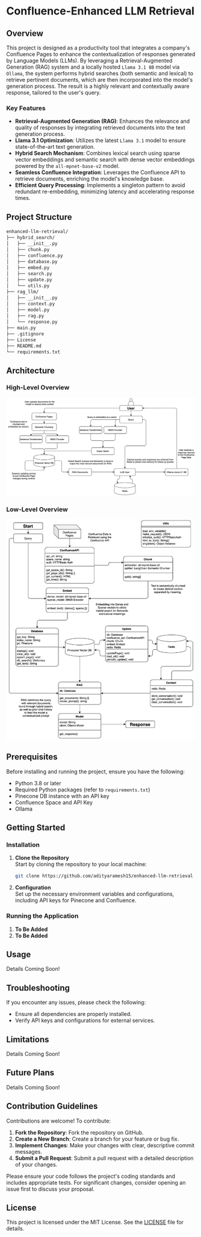 # Confluence-Enhanced LLM Retrieval

## Overview

This project is designed as a productivity tool that integrates a company's Confluence Pages to enhance the contextualization of responses generated by Language Models (LLMs). By leveraging a Retrieval-Augmented Generation (RAG) system and a locally hosted `Llama 3.1 8B` model via `Ollama`, the system performs hybrid searches (both semantic and lexical) to retrieve pertinent documents, which are then incorporated into the model's generation process. The result is a highly relevant and contextually aware response, tailored to the user's query.

### Key Features

- **Retrieval-Augmented Generation (RAG)**: Enhances the relevance and quality of responses by integrating retrieved documents into the text generation process.
- **Llama 3.1 Optimization**: Utilizes the latest `Llama 3.1` model to ensure state-of-the-art text generation.
- **Hybrid Search Mechanism**: Combines lexical search using sparse vector embeddings and semantic search with dense vector embeddings powered by the `all-mpnet-base-v2` model.
- **Seamless Confluence Integration**: Leverages the Confluence API to retrieve documents, enriching the model's knowledge base.
- **Efficient Query Processing**: Implements a singleton pattern to avoid redundant re-embedding, minimizing latency and accelerating response times.

## Project Structure
```
enhanced-llm-retrieval/
├── hybrid_search/
│   ├── __init__.py
│   ├── chunk.py
│   ├── confluence.py
│   ├── database.py
│   ├── embed.py
│   ├── search.py
│   ├── update.py
│   └── utils.py
├── rag_llm/
│   ├── __init__.py
│   ├── context.py
│   ├── model.py
│   ├── rag.py
│   └── response.py
├── main.py
├── .gitignore
├── License
├── README.md
└── requirements.txt
```

## Architecture

### High-Level Overview
![High Level Architecture](./images/high-level.png)

### Low-Level Overview
![Low Level Architecture](./images/low-level.png)

## Prerequisites

Before installing and running the project, ensure you have the following:

- Python 3.8 or later
- Required Python packages (refer to `requirements.txt`)
- Pinecone DB instance with an API key
- Confluence Space and API Key
- Ollama

## Getting Started

### Installation

1. **Clone the Repository**  
   Start by cloning the repository to your local machine:

   ```bash
   git clone https://github.com/adityaramesh15/enhanced-llm-retrieval
   ```

2. **Configuration**  
   Set up the necessary environment variables and configurations, including API keys for Pinecone and Confluence.

### Running the Application

1. **To Be Added**  
2. **To Be Added**

## Usage

Details Coming Soon!

## Troubleshooting

If you encounter any issues, please check the following:

- Ensure all dependencies are properly installed.
- Verify API keys and configurations for external services.

## Limitations

Details Coming Soon!

## Future Plans

Details Coming Soon!

## Contribution Guidelines

Contributions are welcome! To contribute:

1. **Fork the Repository**: Fork the repository on GitHub.
2. **Create a New Branch**: Create a branch for your feature or bug fix.
3. **Implement Changes**: Make your changes with clear, descriptive commit messages.
4. **Submit a Pull Request**: Submit a pull request with a detailed description of your changes.

Please ensure your code follows the project's coding standards and includes appropriate tests. For significant changes, consider opening an issue first to discuss your proposal.

## License

This project is licensed under the MIT License. See the [LICENSE](LICENSE) file for details.